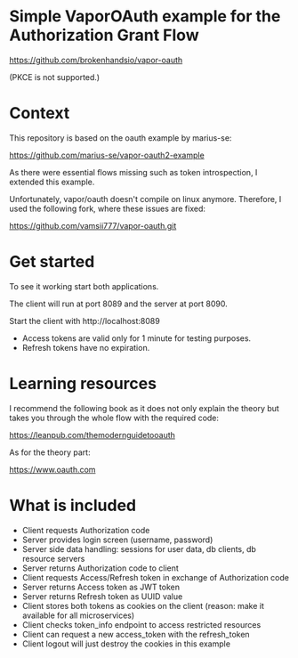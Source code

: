 # Simple VaporOAuth example for the Authorization Grant Flow

https://github.com/brokenhandsio/vapor-oauth

(PKCE is not supported.)

# Context

This repository is based on the oauth example by marius-se:

https://github.com/marius-se/vapor-oauth2-example

As there were essential flows missing such as token introspection, I extended this
example. 

Unfortunately, vapor/oauth doesn't compile on linux anymore. Therefore, I used the following fork, where these issues are fixed:

https://github.com/vamsii777/vapor-oauth.git

# Get started

To see it working start both applications.

The client will run at port 8089 and the server at port 8090.

Start the client with http://localhost:8089

* Access tokens are valid only for 1 minute for testing purposes.
* Refresh tokens have no expiration.

# Learning resources

I recommend the following book as it does not only explain the theory but takes you through the whole flow with the required code:

https://leanpub.com/themodernguidetooauth 

As for the theory part:

https://www.oauth.com


# What is included

* Client requests Authorization code
* Server provides login screen (username, password)
* Server side data handling: sessions for user data, db clients, db resource servers
* Server returns Authorization code to client
* Client requests Access/Refresh token in exchange of Authorization code
* Server returns Access token as JWT token
* Server returns Refresh token as UUID value
* Client stores both tokens as cookies on the client (reason: make it available for all microservices)
* Client checks token_info endpoint to access restricted resources
* Client can request a new access_token with the refresh_token
* Client logout will just destroy the cookies in this example


